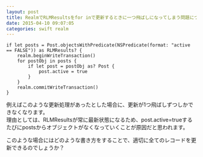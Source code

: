 ```yaml
---
layout: post
title: RealmでRLMResultsをfor inで更新するときに一つ飛ばしになってしまう問題について
date: 2015-04-10 09:07:05
categories: swift realm
---
```

```
if let posts = Post.objectsWithPredicate(NSPredicate(format: "active == FALSE")) as RLMResults? {
    realm.beginWriteTransaction()
    for postObj in posts {
        if let post = postObj as? Post {
            post.active = true
        }
    }
    realm.commitWriteTransaction()
}
```

<p>例えばこのような更新処理があったとした場合に、更新が1つ飛ばしずつしかできなくなります。<br>
理由としては、RLMResultsが常に最新状態になるため、post.active=trueするたびにpostsからオブジェクトがなくなっていくことが原因だと思われます。</p>

<p>このような場合にはどのような書き方をすることで、適切に全てのレコードを更新できるのでしょうか？</p>
